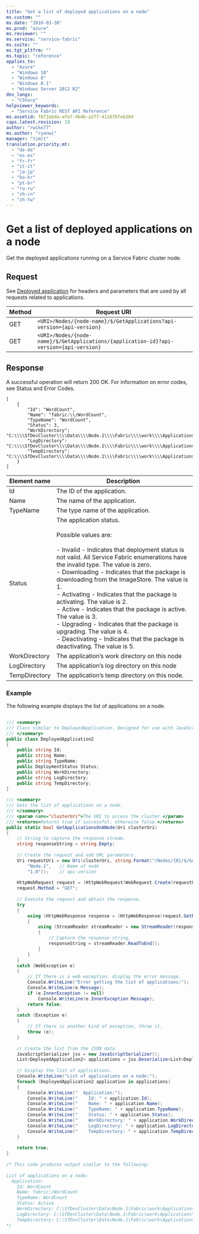 ```yaml
---
title: "Get a list of deployed applications on a node"
ms.custom: ""
ms.date: "2016-03-30"
ms.prod: "azure"
ms.reviewer: ""
ms.service: "service-fabric"
ms.suite: ""
ms.tgt_pltfrm: ""
ms.topic: "reference"
applies_to: 
  - "Azure"
  - "Windows 10"
  - "Windows 8"
  - "Windows 8.1"
  - "Windows Server 2012 R2"
dev_langs: 
  - "CSharp"
helpviewer_keywords: 
  - "Service Fabric REST API Reference"
ms.assetid: f872abda-afe7-4b4b-a2f7-41167bfeb204
caps.latest.revision: 19
author: "rwike77"
ms.author: "ryanwi"
manager: "timlt"
translation.priority.mt: 
  - "de-de"
  - "es-es"
  - "fr-fr"
  - "it-it"
  - "ja-jp"
  - "ko-kr"
  - "pt-br"
  - "ru-ru"
  - "zh-cn"
  - "zh-tw"
---
```

# Get a list of deployed applications on a node
Get the deployed applications running on a Service Fabric cluster node.  
  
## Request  
 See [Deployed application](deployed-application.md) for headers and parameters that are used by all requests related to applications.  
  
|Method|Request URI|  
|------------|-----------------|  
|GET|`<URI>/Nodes/{node-name}/$/GetApplications?api-version={api-version}`|  
|GET|`<URI>/Nodes/{node-name}/$/GetApplications/{application-id}?api-version={api-version}`|  
  
## Response  
 A successful operation will return 200 OK. For information on error codes, see Status and Error Codes.  
  
```  
[  
    {  
        "Id": "WordCount",  
        "Name": "fabric:\\/WordCount",  
        "TypeName": "WordCount",  
        "Status": 3,  
        "WorkDirectory": "C:\\\\SfDevCluster\\\\Data\\\\Node.1\\\\Fabric\\\\work\\\\Applications\\\\WordCount_App0\\\\work",  
        "LogDirectory": "C:\\\\SfDevCluster\\\\Data\\\\Node.1\\\\Fabric\\\\work\\\\Applications\\\\WordCount_App0\\\\log",  
        "TempDirectory": "C:\\\\SfDevCluster\\\\Data\\\\Node.1\\\\Fabric\\\\work\\\\Applications\\\\WordCount_App0\\\\temp"  
    }  
]  
```  
  
|Element name|Description|  
|------------------|-----------------|  
|Id|The ID of the application.|  
|Name|The name of the application.|  
|TypeName|The type name of the application.|  
|Status|The application status.<br /><br /> Possible values are:<br /><br /> -   Invalid - Indicates that deployment status is not valid. All Service Fabric enumerations have the invalid type. The value is zero.<br />-   Downloading - Indicates that the package is downloading from the ImageStore. The value is 1.<br />-   Activating - Indicates that the package is activating. The value is 2.<br />-   Active - Indicates that the package is active. The value is 3.<br />-   Upgrading - Indicates that the package is upgrading. The value is 4.<br />-   Deactivating - Indicates that the package is deactivating. The value is 5.|  
|WorkDirectory|The application’s work directory on this node|  
|LogDirectory|The application’s log directory on this node|  
|TempDirectory|The application’s temp directory on this node.|  
  
### Example  
 The following example displays the list of applications on a node.  
  
```c#  
  
/// <summary>  
/// Class similar to DeployedApplication. Designed for use with JavaScriptSerializer.  
/// </summary>  
public class DeployedApplication2  
{  
    public string Id;  
    public string Name;  
    public string TypeName;  
    public DeploymentStatus Status;  
    public string WorkDirectory;  
    public string LogDirectory;  
    public string TempDirectory;  
}  
  
/// <summary>  
/// Gets the list of applications on a node.  
/// </summary>  
/// <param name="clusterUri">The URI to access the cluster.</param>  
/// <returns>Returns true if successful; otherwise false.</returns>  
public static bool GetApplicationsOnANode(Uri clusterUri)  
{  
    // String to capture the response stream.  
    string responseString = string.Empty;  
  
    // Create the request and add URL parameters.  
    Uri requestUri = new Uri(clusterUri, string.Format("/Nodes/{0}/$/GetApplications?api-version={1}",  
        "Node.1",   // Name of node  
        "1.0"));    // api-version  
  
    HttpWebRequest request = (HttpWebRequest)WebRequest.Create(requestUri);  
    request.Method = "GET";  
  
    // Execute the request and obtain the response.  
    try  
    {  
        using (HttpWebResponse response = (HttpWebResponse)request.GetResponse())  
        {  
            using (StreamReader streamReader = new StreamReader(response.GetResponseStream(), true))  
            {  
                // Capture the response string.  
                responseString = streamReader.ReadToEnd();  
            }  
        }  
    }  
    catch (WebException e)  
    {  
        // If there is a web exception, display the error message.  
        Console.WriteLine("Error getting the list of applications:");  
        Console.WriteLine(e.Message);  
        if (e.InnerException != null)  
            Console.WriteLine(e.InnerException.Message);  
        return false;  
    }  
    catch (Exception e)  
    {  
        // If there is another kind of exception, throw it.  
        throw (e);  
    }  
  
    // Create the list from the JSON data.  
    JavaScriptSerializer jss = new JavaScriptSerializer();  
    List<DeployedApplication2> applications = jss.Deserialize<List<DeployedApplication2>>(responseString);  
  
    // Display the list of applications.  
    Console.WriteLine("List of applications on a node:");  
    foreach (DeployedApplication2 application in applications)  
    {  
        Console.WriteLine("  Application:");  
        Console.WriteLine("    Id: " + application.Id);  
        Console.WriteLine("    Name: " + application.Name);  
        Console.WriteLine("    TypeName: " + application.TypeName);  
        Console.WriteLine("    Status: " + application.Status);  
        Console.WriteLine("    WorkDirectory: " + application.WorkDirectory);  
        Console.WriteLine("    LogDirectory: " + application.LogDirectory);  
        Console.WriteLine("    TempDirectory: " + application.TempDirectory);  
    }  
  
    return true;  
}  
  
/* This code produces output similar to the following:  
  
List of applications on a node:  
  Application:  
    Id: WordCount  
    Name: fabric:/WordCount  
    TypeName: WordCount  
    Status: Active  
    WorkDirectory: C:\SfDevCluster\Data\Node.1\Fabric\work\Applications\WordCount_App0\work  
    LogDirectory: C:\SfDevCluster\Data\Node.1\Fabric\work\Applications\WordCount_App0\log  
    TempDirectory: C:\SfDevCluster\Data\Node.1\Fabric\work\Applications\WordCount_App0\temp  
*/  
```